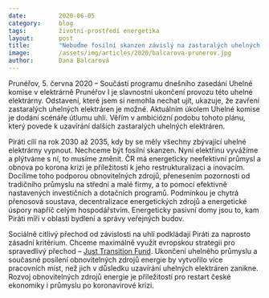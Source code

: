 ```yaml
---
date:         2020-06-05
category:     blog
tags:         životní-prostředí energetika
layout:       post
title:        "Nebuďme fosilní skanzen závislý na zastaralých uhelných elektrárnách, chceme inovaci energetiky"
image:        /assets/img/articles/2020/balcarova-prunerov.jpg
author:       Dana Balcarová
---  
```



Prunéřov, 5. června 2020 – Součástí programu dnešního zasedání Uhelné komise v elektrárně Prunéřov I je slavnostní ukončení provozu této uhelné elektrárny. Odstavení, které jsem si nemohla nechat ujít, ukazuje, že zavření zastaralých uhelných elektráren je možné. Aktuálním úkolem Uhelné komise je dodání scénáře útlumu uhlí. Věřím v ambiciózní podobu tohoto plánu, který povede k uzavírání dalších zastaralých uhelných elektráren. 

Piráti cílí na rok 2030 až 2035, kdy by se měly všechny zbývající uhelné elektrárny vypnout. Nechceme být fosilní skanzen. Nyní elektřinu vyvážíme a plýtváme s ní, to musíme změnit. ČR má energeticky neefektivní průmysl a obnova po korona krizi je příležitostí k jeho restrukturalizaci a inovacím. Docílíme toho podporou obnovitelných zdrojů, přenesením pozornosti od tradičního průmyslu na střední a malé firmy, a to pomocí efektivně nastavených investičních a dotačních programů. Podmínkou je chytrá přenosová soustava, decentralizace energetických zdrojů a energetické úspory napříč celým hospodářstvím. Energeticky pasivní domy jsou to, kam Piráti míří v oblasti bydlení a správy veřejných budov. 

Sociálně citlivý přechod od závislosti na uhlí podkládají Piráti za naprosto zásadní kritérium. Chceme maximálně využít evropskou strategii pro spravedlivý přechod – [Just Transition Fund](https://www.justtransitionfund.org/). Ukončení uhelného průmyslu a současné posílení obnovitelných zdrojů energie by vytvořilo více pracovních míst, než jich v důsledku uzavírání uhelných elektráren zanikne. Rozvoj obnovitelných zdrojů energie je příležitostí pro restart české ekonomiky i průmyslu po koronavirové krizi. 

